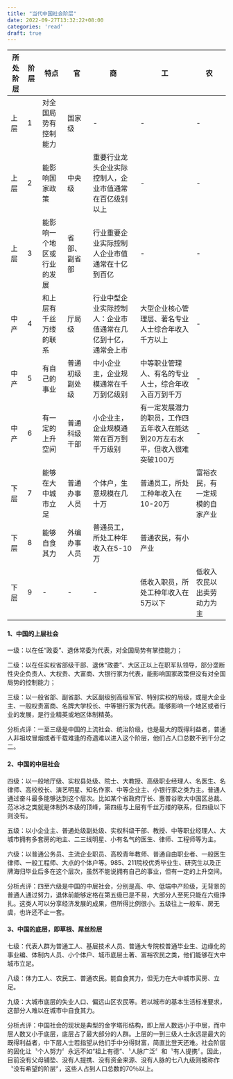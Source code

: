 ```yaml
---
title: "当代中国社会阶层"
date: 2022-09-27T13:32:22+08:00
categories: 'read'
draft: true
---
```


| 所处阶层  | 阶层 |特点 |官 |商 |工 |农 |
| ------ | ----- |----------- |----------- |----------- |----------- |----------- |
| 上层   | 1 | 对全国局势有控制能力|国家级|-|-|-|
| 上层   | 2 | 能影响国家政策|中央级|重要行业龙头企业实际控制人，企业市值通常在百亿级别以上|-|-|
| 上层   | 3 | 能影响一个地区或行业的发展|省部、副省部|行业重要企业实际控制人企业市值通常在十亿到百亿|-|-|
| 中产   | 4 | 和上层有千丝万缕的联系|厅局级|行业中型企业实际控制人：企业市值通常在几亿到十亿，通常会上市|大型企业核心管理层、著名专业人士综合年收入千方以上|-|
| 中产   | 5 | 有自己的事业|普通初级副处级|中小企业主，企业规模通常在千万到亿级别|中等职业管理人、有名的专业人士，综合年收入百万到千万|-|
| 中产   | 6 | 有一定的上升空间|普通科级干部|小企业主，企业规模通常在百万到千万级别|有一定发展潜力的职员，工作四五年收入在能达到20万左右水平，但收入很难突破100万|-|
| 下层   | 7 | 能够在大中城市立足|普通办事人员|个体户，生意规模在几十万|普通员工，所处工种年收入在10-20万|富裕衣民，有一定规模的自家产业|
| 下层   | 8 | 能够自食其力|外编办事人员|普通员工，所处工种年收入在5-10万|普通农民，有小产业|
| 下层   | 9 | -|-|-|低收入职员，所处工种年收入在5万以下|低收入农民以出卖劳动力为主|

#### 1、中国的上层社会

一级：以在任“政委”、退休常委为代表，对全国局势有掌控能力；

二级：以在任实权省部级干部、退休“政委”、大区正以上在职军队领导，部分垄断性央企负责人、大权贵、大富商、大银行家为代表，能影响国家政策但没有对全国局势的控制能力；

三级：以一般省部、副省部、大区副级别高级军官、特别实权的局级，或是大企业主、一般权贵富商、名牌大学校长、中等银行家为代表。能够影响一个地区或者行业的发展，是行业精英或地区体制精英。

分析点评：一至三级是中国的上流社会、统治阶级，也是最大的既得利益者，普通人非祖坟冒烟或者千载难逢的奇遇难以进入这个阶层，他们占人口总数不到千分之二。

#### 2、中国的中层社会

四级：以一般地厅级、实权县处级、院士、大教授、高级职业经理人、名医生、名律师、高校校长、演艺明星、知名作家、中等企业主、小银行家之类为主。普通人通过奋斗最多能够达到这个层次。比如某个省政府厅长、惠普谷歌大中国区总裁、范冰冰之类就是体制外本级的顶峰，第四级与上层有千丝万缕的联系，但四级以下则没有。

五级：以小企业主、普通处级副处级、实权科级干部、教授、中等职业经理人、大城市拥有多套房的地主、二三线明星、小有名气的医生、律师、工程师等为主。

六级：以普通公务员、主流企业职员、高校青年教师、普通自由职业者、一般医生律师、一般工程师、大点的个体户等。985、211院校优秀毕业生、研究生以及正牌海归毕业后多在这个层次，虽然不能说拥有自己的事业，但有一定的上升空间。

分析点评：四至六级是中国的中层社会，分别是高、中、低端中产阶级，无背景的普通人通过努力，退休前能够定格在第五级已是不易，大部分人至死只能在六级挣扎。这类人可以分享经济发展的成果，但所得比例很小。五级往上一般车、房无虞，也许还不止一套。

#### 3、中国的底层，即草根、屌丝阶层

七级：代表人群为普通工人、基层技术人员、普通大专院校普通毕业生、边缘化的事业编、体制内人员、小个体户、城市底层土著、富裕农民之类，他们能够在大中城市立足。

八级：体力工人、农民工、普通农民。能自食其力，但无力在大中城市买房、立足。

九级：大城市底层的失业人口、偏远山区农民等。若以城市的基本生活标准要求，这部分人难以在城市中自食其力。

分析点评：中国社会的现状是典型的金字塔形结构，即上层人数远小于中层，而中层人数又小于底层，底层占了最大部分的人群。上层的一到三级人士永远是最大的既得利益者，中下层人士若指望从他们手中分得财富，简直比登天还难。社会阶层的固化让〝个人努力〞永远不如“祖上有德”、〝人脉广泛〞和〝有人提携〞。因此，目前没有父母铺垫、没有人提携、没有资金来源、没有人脉的七八九级则被称作〝没有希望的阶层〞，这些人占到人口总数的70％以上。


